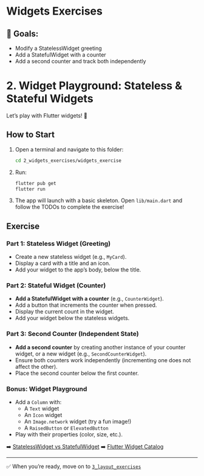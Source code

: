 # Widgets Exercises

## 🔧 Goals:
- Modify a StatelessWidget greeting
- Add a StatefulWidget with a counter
- Add a second counter and track both independently

# 2. Widget Playground: Stateless & Stateful Widgets

Let’s play with Flutter widgets! 🧩

## How to Start
1. Open a terminal and navigate to this folder:
   ```sh
   cd 2_widgets_exercises/widgets_exercise
   ```
2. Run:
   ```sh
   flutter pub get
   flutter run
   ```
3. The app will launch with a basic skeleton. Open `lib/main.dart` and follow the TODOs to complete the exercise!

## Exercise
### Part 1: Stateless Widget (Greeting)
- Create a new stateless widget (e.g., `MyCard`).
- Display a card with a title and an icon.
- Add your widget to the app’s body, below the title.

### Part 2: Stateful Widget (Counter)
- **Add a StatefulWidget with a counter** (e.g., `CounterWidget`).
- Add a button that increments the counter when pressed.
- Display the current count in the widget.
- Add your widget below the stateless widgets.

### Part 3: Second Counter (Independent State)
- **Add a second counter** by creating another instance of your counter widget, or a new widget (e.g., `SecondCounterWidget`).
- Ensure both counters work independently (incrementing one does not affect the other).
- Place the second counter below the first counter.

### Bonus: Widget Playground
- Add a `Column` with:
  - A `Text` widget
  - An `Icon` widget
  - An `Image.network` widget (try a fun image!)
  - A `RaisedButton` or `ElevatedButton`
- Play with their properties (color, size, etc.).

➡️ [StatelessWidget vs StatefulWidget](https://docs.flutter.dev/development/ui/widgets-intro#stateful-and-stateless-widgets)
➡️ [Flutter Widget Catalog](https://docs.flutter.dev/development/ui/widgets)

---

✅ When you’re ready, move on to [`3_layout_exercises`](../3_layout_exercises/3_layout_exercises_README.md)
